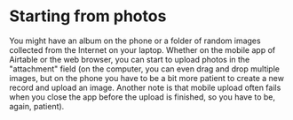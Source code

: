 # Starting from photos

You might have an album on the phone or a folder of random images collected from the Internet on your laptop. Whether on the mobile app of Airtable or the web browser, you can start to upload photos in the "attachment" field (on the computer, you can even drag and drop multiple images, but on the phone you have to be a bit more patient to create a new record and upload an image. Another note is that mobile upload often fails when you close the app before the upload is finished, so you have to be, again, patient).

